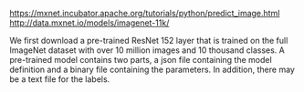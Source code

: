 https://mxnet.incubator.apache.org/tutorials/python/predict_image.html
http://data.mxnet.io/models/imagenet-11k/

We first download a pre-trained ResNet 152 layer that is trained
on the full ImageNet dataset with over 10 million images and 10
thousand classes. A pre-trained model contains two parts, a json
file containing the model definition and a binary file
containing the parameters. In addition, there may be a text file
for the labels.

